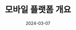 ---
title: "모바일 플랫폼 개요"
excerpt: "모바일 플랫폼 첫 시작"
categories: ['Mobile Platform']
# Cpp / Algorithm / Computer Network / A.I / Database / Mobile Platform / Probability & Statistics
tags: 

toc: true
toc_sticky: true
 
date: 2024-03-07
last_modified_at: 2024-03-07 
---